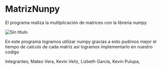 # MatrizNunpy
El programa realiza la multiplicación de matrices con la libreria numpy


![Sin título](https://user-images.githubusercontent.com/65980001/122113646-febef900-cde7-11eb-8134-7a3eb1615f80.png)



En este programa logramos utilizar numpy gracias a esto pudimos mejor el tiempo de calculo de cada matriz así logramos implementarlo en nuestro codigo 


Integrantes;
Mateo Vera,
Kevin Veliz,
Lizbeth Garcia,
Kevin Pulupa,
